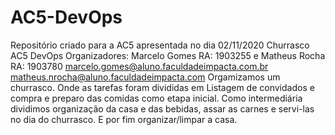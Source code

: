 # AC5-DevOps
Repositório criado para a AC5 apresentada no dia 02/11/2020
Churrasco AC5 DevOps
Organizadores: Marcelo Gomes RA: 1903255 e Matheus Rocha RA: 1903780
marcelo.gomes@aluno.faculdadeimpacta.com.br
matheus.nrocha@aluno.faculdadeimpacta.com
Orgamizamos um churrasco. Onde as tarefas foram divididas em Listagem de convidados e compra e preparo das comidas como etapa inicial.
Como intermediária dividimos organização da casa e das bebidas, assar as carnes e servi-las no dia do churrasco.
E por fim organizar/limpar a casa.
